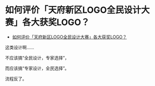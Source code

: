 # 如何评价「天府新区LOGO全民设计大赛」各大获奖LOGO？

- [如何评价「天府新区LOGO全民设计大赛」各大获奖LOGO？](https://www.zhihu.com/question/432666639/answer/1607054498)


这类设计啊……

不应该搞“全民设计，专家选择”，

而应该搞“专家设计，全民选择”。

流程反了。